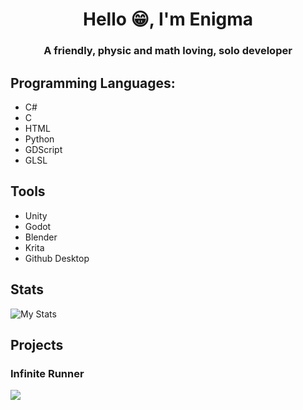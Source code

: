 <h1 align="center">Hello 😁, I'm Enigma</h1>
<h3 align="center">A friendly, physic and math loving, solo developer</h3>

## Programming Languages:

- C#
- C
- HTML
- Python
- GDScript
- GLSL

## Tools

- Unity
- Godot
- Blender
- Krita
- Github Desktop

## Stats

![My Stats](https://github-readme-stats.vercel.app/api?username=Enigmaticman&theme=cobalt&show_icons=true)

## Projects

### Infinite Runner
![](https://github.com/Enigmaticman/Enigmaticman/blob/main/Cool%20Stuff/Infinite-Runner-Gif.gif)
